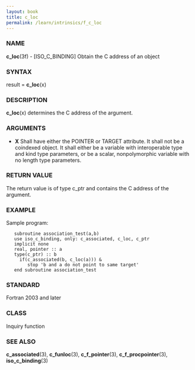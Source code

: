 ```yaml
---
layout: book
title: c_loc
permalink: /learn/intrinsics/f_c_loc
---
```

### NAME

**c\_loc**(3f) - \[ISO\_C\_BINDING\] Obtain the C
address of an object

### SYNTAX

result = **c\_loc**(x)

### DESCRIPTION

**c\_loc**(x) determines the C address of the argument.

### ARGUMENTS

  - **X**
    Shall have either the POINTER or TARGET attribute. It shall not be a
    coindexed object. It shall either be a variable with interoperable
    type and kind type parameters, or be a scalar, nonpolymorphic
    variable with no length type parameters.

### RETURN VALUE

The return value is of type c\_ptr and contains the C address of the
argument.

### EXAMPLE

Sample program:

```
   subroutine association_test(a,b)
   use iso_c_binding, only: c_associated, c_loc, c_ptr
   implicit none
   real, pointer :: a
   type(c_ptr) :: b
     if(c_associated(b, c_loc(a))) &
        stop 'b and a do not point to same target'
   end subroutine association_test
```

### STANDARD

Fortran 2003 and later

### CLASS

Inquiry function

### SEE ALSO

**c\_associated**(3), **c\_funloc**(3), **c\_f\_pointer**(3),
**c\_f\_procpointer**(3), **iso\_c\_binding**(3)
